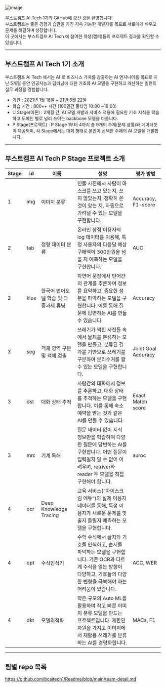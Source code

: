 ![image](https://user-images.githubusercontent.com/50396533/121860317-b2b27c80-cd33-11eb-8ca8-86a4ad1fce3a.png)

부스트캠프 AI Tech 1기의 GitHub에 오신 것을 환영합니다!  
부스트캠프는 좋은 경험과 습관을 가진 지속 가능한 개발자를 목표로 서로에게 배우고 문제를 해결하며 성장합니다.  
이 곳에서는 부스트캠프 AI Tech 에 참여한 학생(캠퍼)들의 프로젝트 결과를 확인할 수 있습니다.

----------------------


## 부스트캠프 AI Tech 1기 소개

부스트캠프 AI Tech 에서는 AI 로 비즈니스 가치를 창출하는 AI 엔지니어를 목표로 지난 5개월 동안 인공지능과 딥러닝에 대한 기초와 AI 모델을 구현하고 개선하는 일련의 실무 과정을 경험합니다.

- 기간 : 2021년 1월 18일 ~ 21년 6월 22일
- 학습 시간 : 800++ 시간 (100일간 풀타임 10:00 ~19:00)
- U Stage(이론) : 2개월 간, AI 모델 개발과 서비스 적용에 필요한 기초 지식을 학습하고 도메인 별로 널리 쓰이는 backbone 모델을 다룹니다.
- P Stage(프로젝트) : P Stage 1부터 4까지 총 9개의 주제(문제 상황)와 데이터셋이 제공되며, 각 Stage에서는 대회 형태로 본인이 선택한 주제의 AI 모델을 개발합니다.

----------------------
  
  
  
## 부스트캠프 AI Tech P Stage  프로젝트 소개 
| Stage | id      | 이름                                  | 설명                                                                                                                                                                            | 평가 방법           |
|-------|---------|---------------------------------------|---------------------------------------------------------------------------------------------------------------------------------------------------------------------------------|---------------------|
| 1     | img     | 이미지 분류                           | 인물 사진에서 사람이 마스크를 쓰고 있는지, 쓰지 않았는지, 정확히 쓴 것이 맞는 지,   자동으로 가려낼 수 있는 모델을 구현합니다.                                                  | Accuracy, F1-score  |
| 2     | tab     | 정형 데이터 분류                      | 온라인 상점 이용자의 log 데이터를 이용해, 특정 사용자의 다음달 예상 구매액이  300만원을 넘을 지 예측하는 모델을 구현합니다.                                                     | AUC                 |
| 2     | klue    | 한국어 언어모델 학습 및 다중과제 튜닝 | 자연어 문장에서 단어간의 관계를 추론하여 정보를 요약하고, 중요한 성분을 파악하는 모델을 구현합니다. 이를 통해 질문에 답변하는 AI를 만들 수 있습니다.                            | Accuracy            |
| 3     | seg | 객체 영역 구분 및 객체 검출           | 쓰레기가 찍힌 사진들 속에서 물체를 분류하는 모델을 만들고,  분류된 결과를 기반으로 쓰레기를 구분하여 분리수거를 할 수 있는 모델을 구현합니다.                                   | Joint Goal Accuracy |
| 3     | dst     | 대화 상태 추적                        | 사람간의 대화에서 정보를 추론하고, 대화 상태를 추적하는 모델을 구현합니다. 이를 통해 숙소 예약을 받는 것과 같은 AI를 만들 수 있습니다.                                          | Exact Match score   |
| 3     | mrc     | 기계 독해                             | 질문 데이터 없이 지식 정보만을 학습하여 다양한 질문에 답변하는 AI를 구현합니다. 어떤 질문이 입력될지 알 수 없어 어려우며, retriver와 reader 두 모델을 직접 구현해야 합니다.     | auroc               |
| 4     | ocr     | Deep Knowledge Tracing                | 교육 서비스(“아이스크림 에듀“)의 실제 이용자 데이터를 통해, 특정 이용자가 새로운 문제를 맞출지 틀릴지 예측하는 모델을 구현합니다.                                               |                     |
| 4     | opt     | 수식인식기                            | 수학 수식에서 글자와 기호를 인식하고, 순서를 파악하는 모델을 구현합니다. 기존 OCR과 다르게 수식을 읽는 방향이 다양하고, 기호들의 다양한 변형을 극복해야 하는 어려움이 있습니다. | ACC, WER            |
| 4     | dkt     | 모델최적화                            | 작은 규모의 Auto ML을 활용하여 작고 빠른 이미지 분류 모델을 만드는 프로젝트입니다. 제한된 자원을 가지고 이미지에서 재활용 쓰레기를 분류하는 AI를 경량화합니다.                  | MACs, F1            |
-----------------------

## 팀별 repo 목록 
https://github.com/bcaitech1/Readme/blob/main/team-detail.md

